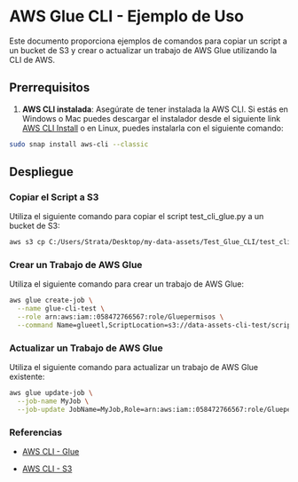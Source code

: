 # AWS Glue CLI - Ejemplo de Uso

Este documento proporciona ejemplos de comandos para copiar un script a un bucket de S3 y crear o actualizar un trabajo de AWS Glue utilizando la CLI de AWS.

## Prerrequisitos

1. **AWS CLI instalada**: Asegúrate de tener instalada la AWS CLI. Si estás en Windows o Mac puedes descargar el instalador desde el siguiente link [AWS CLI Install](https://aws.amazon.com/es/cli/) o en Linux, puedes instalarla con el siguiente comando:

```sh
sudo snap install aws-cli --classic
```


## Despliegue

### Copiar el Script a S3
Utiliza el siguiente comando para copiar el script test_cli_glue.py a un bucket de S3:

```sh
aws s3 cp C:/Users/Strata/Desktop/my-data-assets/Test_Glue_CLI/test_cli_glue.py s3://data-assets-cli-test/scripts/
```

### Crear un Trabajo de AWS Glue
Utiliza el siguiente comando para crear un trabajo de AWS Glue:

```sh
aws glue create-job \
  --name glue-cli-test \
  --role arn:aws:iam::058472766567:role/Gluepermisos \
  --command Name=glueetl,ScriptLocation=s3://data-assets-cli-test/scripts/test_cli_glue.py
```

### Actualizar un Trabajo de AWS Glue
Utiliza el siguiente comando para actualizar un trabajo de AWS Glue existente:

```sh
aws glue update-job \
  --job-name MyJob \
  --job-update JobName=MyJob,Role=arn:aws:iam::058472766567:role/Gluepermisos,Command={Name=glueetl,ScriptLocation=s3://data-assets-cli-test/scripts/test_cli_glue.py}
```

### Referencias
* [AWS CLI - Glue](https://awscli.amazonaws.com/v2/documentation/api/latest/reference/glue/index.html)

* [AWS CLI - S3](https://awscli.amazonaws.com/v2/documentation/api/latest/reference/s3/index.html)

